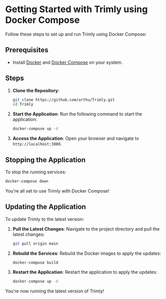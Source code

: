# Getting Started with Trimly using Docker Compose

Follow these steps to set up and run Trimly using Docker Compose:

## Prerequisites
- Install [Docker](https://www.docker.com/get-started) and [Docker Compose](https://docs.docker.com/compose/install/) on your system.

## Steps

1. **Clone the Repository**:
    ```bash
    git clone https://github.com/arthu/Trimly.git
    cd Trimly
    ```

2. **Start the Application**:
    Run the following command to start the application:
    ```bash
    docker-compose up -d
    ```

3. **Access the Application**:
    Open your browser and navigate to `http://localhost:3000`.

## Stopping the Application
To stop the running services:
```bash
docker-compose down
```

You're all set to use Trimly with Docker Compose!


## Updating the Application

To update Trimly to the latest version:

1. **Pull the Latest Changes**:
    Navigate to the project directory and pull the latest changes:
    ```bash
    git pull origin main
    ```

2. **Rebuild the Services**:
    Rebuild the Docker images to apply the updates:
    ```bash
    docker-compose build
    ```

3. **Restart the Application**:
    Restart the application to apply the updates:
    ```bash
    docker-compose up -d
    ```

You're now running the latest version of Trimly!